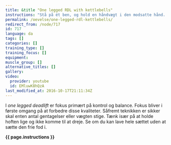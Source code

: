```yaml
---
title: &title "One legged RDL with kettlebells"
instructions: "Stå på ét ben, og hold en håndvægt i den modsatte hånd. Ret ryggen. Læn dig frem, samtidig med at du bøjer i hoften og lidt i knæet på standbenet. Det andet ben skal strækkes bagud for at stabilisere balancen. Rejs dig op igen."
permalink: /oevelse/one-legged-rdl-kettlebells/
redirect_from: /node/717
id: 717
language: da
tags: []
categories: []
training_type: [] 
training_focus: []
equipment:
muscle_group: []
alternative_titles: []
gallery:
video:
  provider: youtube
  id: EMluwK8hQzA
last_modified_at: 2016-10-17T21:11:34Z
---
```


I _one legged deadlift_ er fokus primært på kontrol og balance. Fokus bliver i første omgang på at forbedre disse kvaliteter. Såfremt teknikken er sikker skal enten antal gentagelser eller vægten stige. Tænk især på at holde hoften lige og ikke komme til at dreje. Se om du kan lave hele sættet uden at sætte den frie fod i.

**{{ page.instructions }}**
